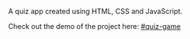 A quiz app created using HTML, CSS and JavaScript.

Check out the demo of the project here: [#quiz-game](https://natat08.github.io/quiz-game/)
